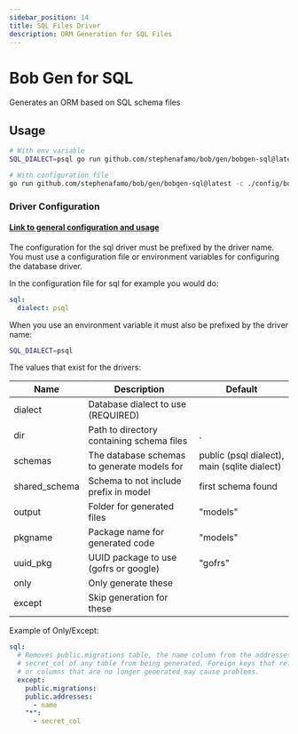 ```yaml
---
sidebar_position: 14
title: SQL Files Driver
description: ORM Generation for SQL Files
---
```


# Bob Gen for SQL

Generates an ORM based on SQL schema files

## Usage

```sh
# With env variable
SQL_DIALECT=psql go run github.com/stephenafamo/bob/gen/bobgen-sql@latest

# With configuration file
go run github.com/stephenafamo/bob/gen/bobgen-sql@latest -c ./config/bobgen.yaml
```

### Driver Configuration

#### [Link to general configuration and usage](./configuration)

The configuration for the sql driver must be prefixed by the driver name. You must use a configuration file or environment variables for configuring the database driver.

In the configuration file for sql for example you would do:

```yaml
sql:
  dialect: psql
```

When you use an environment variable it must also be prefixed by the driver name:

```sh
SQL_DIALECT=psql
```

The values that exist for the drivers:

| Name          | Description                                 | Default                                      |
|---------------|---------------------------------------------|----------------------------------------------|
| dialect       | Database dialect to use (REQUIRED)          |                                              |
| dir           | Path to directory containing schema files   | .                                            |
| schemas       | The database schemas to generate models for | public (psql dialect), main (sqlite dialect) |
| shared_schema | Schema to not include prefix in model       | first schema found                           |
| output        | Folder for generated files                  | "models"                                     |
| pkgname       | Package name for generated code             | "models"                                     |
| uuid_pkg      | UUID package to use (gofrs or google)       | "gofrs"                                      |
| only          | Only generate these                         |                                              |
| except        | Skip generation for these                   |                                              |

Example of Only/Except:

```yaml
sql:
  # Removes public.migrations table, the name column from the addresses table, and
  # secret_col of any table from being generated. Foreign keys that reference tables
  # or columns that are no longer generated may cause problems.
  except:
    public.migrations:
    public.addresses:
      - name
    "*":
      - secret_col
```
